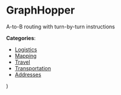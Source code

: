 # GraphHopper


A-to-B routing with turn-by-turn instructions



**Categories**:
- [Logistics](https://github.com/apis-list/apis-list#logistics)
- [Mapping](https://github.com/apis-list/apis-list#mapping)
- [Travel](https://github.com/apis-list/apis-list#travel)
- [Transportation](https://github.com/apis-list/apis-list#transportation)
- [Addresses](https://github.com/apis-list/apis-list#addresses)



)



